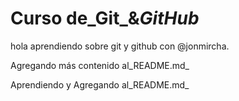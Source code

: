 # Curso de_Git_&_GitHub_

hola aprendiendo sobre git y github con @jonmircha.

Agregando más contenido al_README.md_

Aprendiendo y Agregando al_README.md_